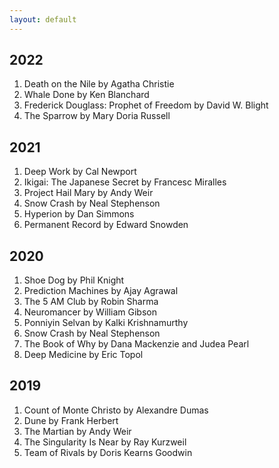 ```yaml
---
layout: default
---
```

## 2022

1. Death on the Nile by Agatha Christie
2. Whale Done by Ken Blanchard
3. Frederick Douglass: Prophet of Freedom by David W. Blight
4. The Sparrow by Mary Doria Russell


## 2021

1. Deep Work by Cal Newport
2. Ikigai: The Japanese Secret by Francesc Miralles 
3. Project Hail Mary by Andy Weir
4. Snow Crash by Neal Stephenson
5. Hyperion by Dan Simmons
6. Permanent Record by Edward Snowden

## 2020

1. Shoe Dog by Phil Knight
2. Prediction Machines by Ajay Agrawal 
3. The 5 AM Club by Robin Sharma 
4. Neuromancer by William Gibson
5. Ponniyin Selvan by Kalki Krishnamurthy
6. Snow Crash by Neal Stephenson
7. The Book of Why by Dana Mackenzie and Judea Pearl
8. Deep Medicine by Eric Topol

## 2019
1. Count of Monte Christo by Alexandre Dumas
2. Dune by Frank Herbert
3. The Martian by Andy Weir
4. The Singularity Is Near by Ray Kurzweil
5. Team of Rivals by Doris Kearns Goodwin



